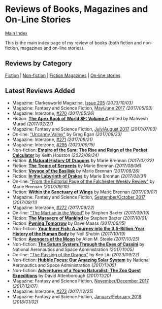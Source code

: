 # Reviews of Books, Magazines and On-Line Stories

[Main Index](../README.md)

This is the main index page of my review of books (both fiction and non-fiction, magazines and on-line stories).

## Reviews by Category

[Fiction](fiction/README.md) | [Non-fiction](nonfiction/README.md) | [Fiction Magazines](magazines/README.md) | [On-line stories](online/README.md)

## Latest Reviews Added
- Magazine: Clarkesworld Magazine, [Issue 205](magazines/Clarkesworld/20231003-Clarkesworld205.md) *(2023/10/03)*
- Magazine: Fantasy and Science Fiction, [May/June 2017](magazines/FantasyAndScienceFiction/20170503-FSF201705.md) *(2017/05/03)*
- Magazine: Interzone, [#270](magazines/Interzone/20170526-Interzone270.md) *(2017/05/26)*
- Fiction: [**The Apex Book of World SF: Volume 4**](fiction/2017/20170227-ApexBookWorldSF4.md) edited by Mahvesh Murad *(2017/02/27)*
- Magazine: Fantasy and Science Fiction, [July/August 2017](magazines/FantasyAndScienceFiction/20170703-FSF201707.md) *(2017/07/03)*
- On-line: ["Uncanny Valley"](online/2017/20170823-UncannyValley.md) by Greg Egan *(2017/08/23)*
- Magazine: Interzone, [#271](magazines/Interzone/20170821-Interzone271.md) *(2017/08/21)*
- Magazine: Interzone, [#295](magazines/Interzone/20230915-Interzone295.md) *(2023/09/15)*
- Non-fiction: [**Empire of the Sum: The Rise and Reign of the Pocket Calculator**](nonfiction/2023/20230924-EmpireSum.md) by Keith Houston *(2023/09/24)*
- Fiction: [**A Natural History Of Dragons**](fiction/2017/20170722-NaturalHistoryDragons.md) by Marie Brennan *(2017/07/22)*
- Fiction: [**The Tropic of Serpents**](fiction/2017/20170806-TropicSerpents.md) by Marie Brennan *(2017/08/06)*
- Fiction: [**Voyage of the Basilisk**](fiction/2017/20170826-VoyageBasilisk.md) by Marie Brennan *(2017/08/26)*
- Fiction: [**In the Labyrinth of Drakes**](fiction/2017/20170831-LabyrinthDrakes.md) by Marie Brennan *(2017/08/31)*
- On-line: ["From the Editorial Page of the Falchester Weekly Review"](online/2017/20170910-EditorialPageFalchesterWeeklyReview.md) by Marie Brennan *(2017/09/10)*
- Fiction: [**Within the Sanctuary of Wings**](fiction/2017/20170907-WithinSantuaryWings.md) by Marie Brennan *(2017/09/07)*
- Magazine: Fantasy and Science Fiction, [September/October 2017](magazines/FantasyAndScienceFiction/20170911-FSF201709.md) *(2017/09/11)*
- Magazine: Interzone, [#272](magazines/Interzone/20170922-Interzone272.md) *(2017/09/22)*
- On-line: ["The Martian in the Wood"](online/2017/20170919-MartianWoods.md) by Stephen Baxter *(2017/09/19)*
- Fiction: [**The Massacre of Mankind**](fiction/2017/20171001-MassacreMankind.md) by Stephen Baxter *(2017/10/01)*
- Fiction: [**Pwning Tomorrow**](fiction/2017/20170615-PwningTomorrow.md) by Dave Maass *(2017/06/15)*
- Non-fiction: [**Your Inner Fish: A Journey into the 3.5-Billion-Year History of the Human Body**](nonfiction/2017/20171019-YourInnerFish.md) by Neil Shubin *(2017/10/19)*
- Fiction: [**Avengers of the Moon**](fiction/2017/20171025-AvengersMoon.md) by Allen M. Steele *(2017/10/25)*
- Non-fiction: [**The Saturn System:Through the Eyes of Cassini**](nonfiction/2017/20171105-SaturnSystemEyesCassini.md) by National Aeronautics and Space Administration *(2017/11/05)*
- On-line: ["The Passing of the Dragon"](online/2023/20230922-PassingDragon.md) by Ken Liu *(2023/09/22)*
- Non-fiction: [**Hubble Focus: Our Amazing Solar System**](nonfiction/2017/20171105-HubbleFocusAmazingSolarSystem.md) by National Aeronautics and Space Administration *(2017/11/05)*
- Non-fiction: [**Adventures of a Young Naturalist: The Zoo Quest Expeditions**](nonfiction/2017/20171120-AdventuresYoungNaturalist.md) by David Attenborough *(2017/11/20)*
- Magazine: Fantasy and Science Fiction, [November/December 2017](magazines/FantasyAndScienceFiction/20171207-FSF201711.md) *(2017/12/07)*
- Magazine: Interzone, [#273](magazines/Interzone/20171225-Interzone273.md) *(2017/12/25)*
- Magazine: Fantasy and Science Fiction, [January/February 2018](magazines/FantasyAndScienceFiction/20180102-FSF201801.md) *(2018/01/02)*
